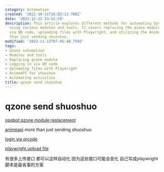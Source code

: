 ```yaml
---
category: Automation
created: '2022-10-31T16:02:13.788Z'
date: '2023-12-22 23:52:59'
description: This article explores different methods for automating Qzone activities
  using various modules and tools. It covers replacing the qzone module, logging in
  via QR code, uploading files with Playwright, and utilizing the AnimeAPI for more
  than just sending shuoshuo.
modified: '2022-11-12T07:45:40.759Z'
tags:
- Qzone automation
- Modules and tools
- Replacing qzone module
- Logging in via QR code
- Uploading files with Playwright
- AnimeAPI for shuoshuo
- Automating activities
title: qzone send shuoshuo
---
```


# qzone send shuoshuo

[opqbot qzone module replacement](https://github.com/RockChinQ/OpenCamwall/blob/master/pkg/qzone/model.py)

[animeapi](https://github.com/James4Ever0/AnimeAPI) more than just sending shuoshuo

[login via qrcode](https://github.com/YukariChiba/QZone-Bot/blob/master/tokens.py)

[playwright upload file](https://www.programsbuzz.com/article/playwright-upload-file#:~:text=Uploading%20a%20file%20using%20playwright%20is%20easy%20now,files%20can%20also%20be%20passed%20in%20the%20array.)

有很多上传接口 都可以这样自动化 因为这些接口可能会变化 自己写成playwright脚本是最省事的方案
